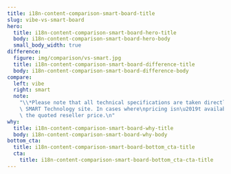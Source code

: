 ```yaml
---
title: i18n-content-comparison-smart-board-title
slug: vibe-vs-smart-board
hero:
  title: i18n-content-comparison-smart-board-hero-title
  body: i18n-content-comparison-smart-board-hero-body
  small_body_width: true
difference:
  figure: img/comparison/vs-smart.jpg
  title: i18n-content-comparison-smart-board-difference-title
  body: i18n-content-comparison-smart-board-difference-body
compare:
  left: vibe
  right: smart
  note:
    "\\*Please note that all technical specifications are taken directly from\
    \ SMART Technology site. In cases where\npricing isn\u2019t available, we include\
    \ the quoted reseller price.\n"
why:
  title: i18n-content-comparison-smart-board-why-title
  body: i18n-content-comparison-smart-board-why-body
bottom_cta:
  title: i18n-content-comparison-smart-board-bottom_cta-title
  cta:
    title: i18n-content-comparison-smart-board-bottom_cta-cta-title
---
```

